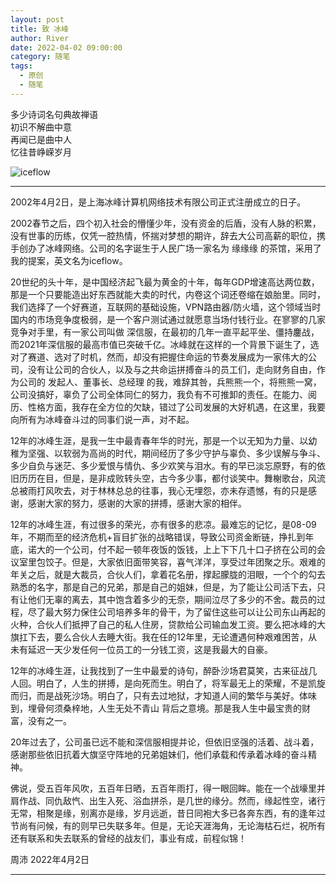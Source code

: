 ```yaml
---
layout: post
title: 致 冰峰
author: River
date: 2022-04-02 09:00:00
category: 随笔
tags:
  - 原创
  - 随笔
---
```


多少诗词名句典故禅语  
初识不解曲中意  
再闻已是曲中人  
忆往昔峥嵘岁月 

![iceflow](https://cdn.jsdelivr.net/gh/riverzhou/image/iceflow_logo.gif 'iceflow') 

<!-- more -->

---

2002年4月2日，是上海冰峰计算机网络技术有限公司正式注册成立的日子。

2002春节之后，四个初入社会的懵懂少年，没有资金的后盾，没有人脉的积累，没有世事的历练，仅凭一腔热情，怀揣对梦想的期许，辞去大公司高薪的职位，携手创办了冰峰网络。公司的名字诞生于人民广场一家名为 缘缘缘 的茶馆，采用了我的提案，英文名为iceflow。

20世纪的头十年，是中国经济起飞最为黄金的十年，每年GDP增速高达两位数，那是一个只要能造出好东西就能大卖的时代，内卷这个词还卷缩在娘胎里。同时，我们选择了一个好赛道，互联网的基础设施，VPN路由器/防火墙，这个领域当时国内的市场竞争度极弱，是一个客户测试通过就愿意当场付钱行业。在寥寥的几家竞争对手里，有一家公司叫做 深信服，在最初的几年一直平起平坐、僵持鏖战，而2021年深信服的最高市值已突破千亿。冰峰就在这样的一个背景下诞生了，选对了赛道、选对了时机，然而，却没有把握住命运的节奏发展成为一家伟大的公司，没有让公司的合伙人，以及与之共命运拼搏奋斗的员工们，走向财务自由，作为公司的 发起人、董事长、总经理 的我，难辞其咎，兵熊熊一个，将熊熊一窝，公司没搞好，辜负了公司全体同仁的努力，我负有不可推卸的责任。在能力、阅历、性格方面，我存在全方位的欠缺，错过了公司发展的大好机遇，在这里，我要向所有为冰峰奋斗过的同事们说一声，对不起。

12年的冰峰生涯，是我一生中最青春年华的时光，那是一个以无知为力量、以幼稚为坚强、以软弱为高尚的时代，期间经历了多少守护与辜负、多少误解与争斗、多少自负与迷茫、多少爱恨与情仇、多少欢笑与泪水。有的早已淡忘原野，有的依旧历历在目，但是，是非成败转头空，古今多少事，都付谈笑中。舞榭歌台，风流总被雨打风吹去，对于林林总总的往事，我心无埋怨，亦未存遗憾，有的只是感谢，感谢大家的努力，感谢的大家的拼搏，感谢大家的相伴。

12年的冰峰生涯，有过很多的荣光，亦有很多的悲凉。最难忘的记忆，是08-09年，不期而至的经济危机+盲目扩张的战略错误，导致公司资金断链，挣扎到年底，诺大的一个公司，付不起一顿年夜饭的饭钱，上上下下几十口子挤在公司的会议室里包饺子。但是，大家依旧面带笑容，喜气洋洋，享受过年团聚之乐。艰难的年关之后，就是大裁员，合伙人们，拿着花名册，撑起朦胧的泪眼，一个个的勾去熟悉的名字，那是自己的兄弟，那是自己的姐妹，但是，为了能让公司活下去，只有让他们无辜的离去，其中饱含着多少的无奈，期间泣尽了多少的不舍。裁员的过程，尽了最大努力保住公司培养多年的骨干，为了留住这些可以让公司东山再起的火种，合伙人们抵押了自己的私人住房，贷款给公司输血发工资。要么把冰峰的大旗扛下去，要么合伙人去睡大街。我在任的12年里，无论遭遇何种艰难困苦，从未有延迟一天少发任何一位员工的一分钱工资，这是我最大的自豪。

12年的冰峰生涯，让我找到了一生中最爱的诗句，醉卧沙场君莫笑，古来征战几人回。明白了，人生的拼搏，是向死而生。明白了，将军最无上的荣耀，不是凯旋而归，而是战死沙场。明白了，只有去过地狱，才知道人间的繁华与美好。体味到，埋骨何须桑梓地，人生无处不青山 背后之意境。那是我人生中最宝贵的财富，没有之一。

20年过去了，公司虽已远不能和深信服相提并论，但依旧坚强的活着、战斗着，感谢那些依旧抗着大旗坚守阵地的兄弟姐妹们，他们承载和传承着冰峰的奋斗精神。

佛说，受五百年风吹，五百年日晒，五百年雨打，得一眼回眸。能在一个战壕里并肩作战、同仇敌忾、出生入死、浴血拼杀，是几世的缘分。然而，缘起性空，诸行无常，相聚是缘，别离亦是缘，岁月远逝，昔日同袍大多已各奔东西，有的逢年过节尚有问候，有的则早已失联多年。但是，无论天涯海角，无论海枯石烂，祝所有还有联系和失去联系的曾经的战友们，事业有成，前程似锦！

周沛 2022年4月2日

---
